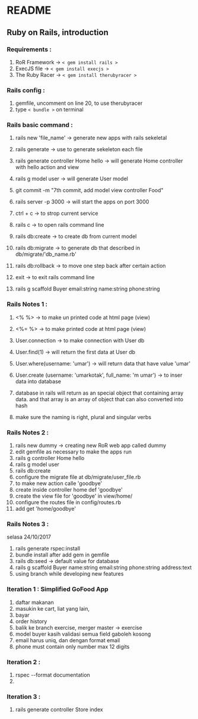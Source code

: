 # README

## Ruby on Rails, introduction ##

### Requirements : ###
1. RoR Framework   -> `< gem install rails >`
2. ExecJS file     -> `< gem install execjs >`
3. The Ruby Racer  -> `< gem install therubyracer >`

### Rails config : ###
1. gemfile, uncomment on line 20, to use therubyracer
2. type `< bundle >` on terminal

### Rails basic command : ###
1. rails new 'file_name' -> generate new apps with rails sekeletal
2. rails generate -> use to generate sekeleton each file
3. rails generate controller Home hello -> will generate Home controller with hello action and view
4. rails g model user -> will generate User model
5. git commit -m "7th commit, add model view controller Food"

5. rails server -p 3000 -> will start the apps on port 3000
6. ctrl + c -> to strop current service

7. rails c -> to open rails command line
8. rails db:create -> to create db from current model
9. rails db:migrate -> to generate db that described in db/migrate/'db_name.rb'
10. rails db:rollback -> to move one step back after certain action

11. exit -> to exit rails command line

12. rails g scaffold Buyer email:string name:string phone:string 

### Rails Notes 1 : ###
1. <% %>  -> to make un printed code at html page (view)
2. <%= %> -> to make printed code at html page (view)

3. User.connection -> to make connection with User db
4. User.find(1) -> will return the first data at User db
5. User.where(username: 'umar') -> will return data that have value 'umar'
6. User.create (username: 'umarkotak', full_name: 'm umar') -> to inser data into database
7. database in rails will return as an special object that containing array data. and that array is an array of object that can also converted into hash
8. make sure the naming is right, plural and singular verbs

### Rails Notes 2 : ###
1. rails new dummy -> creating new RoR web app called dummy
2. edit gemfile as necessary to make the apps run
3. rails g controller Home hello
4. rails g model user
5. rails db:create
6. configure the migrate file at db/migrate/user_file.rb
7. to make new action calle 'goodbye'
8. create inside controller home def 'goodbye'
9. create the view file for 'goodbye' in view/home/
10. configure the routes file in config/routes.rb
11. add get 'home/goodbye'

### Rails Notes 3 : ###
selasa 24/10/2017
1. rails generate rspec:install
2. bundle install after add gem in gemfile
3. rails db:seed -> default value for database
4. rails g scaffold Buyer name:string email:string phone:string address:text
5. using branch while developing new features

### Iteration 1 : Simplified GoFood App ###
1. daftar makanan
2. masukin ke cart, liat yang lain,
3. bayar
4. order history
5. balik ke branch exercise, merger master -> exercise
6. model buyer kasih validasi semua field gaboleh kosong
7. email harus uniq, dan dengan format email
8. phone must contain only number max 12 digits

### Iteration 2 : ###
1. rspec --format documentation
2. 

### Iteration 3 : ###
1. rails generate controller Store index
